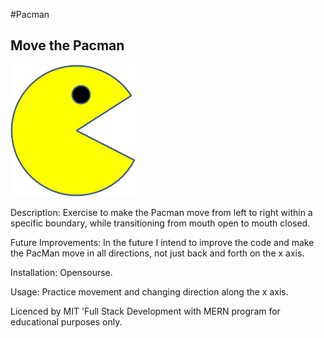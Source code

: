 #Pacman

## Move the Pacman

<img src= "images/pacman1.png" width='200'/>

Description: Exercise to make the Pacman move from left to right within a specific boundary, while transitioning from mouth open to mouth closed.

Future Improvements: In the future I intend to improve the code and make the PacMan move in all directions, not just back and forth on the x axis.

Installation: Opensourse.

Usage: Practice movement and changing direction along the x axis.

Licenced by MIT 'Full Stack Development with MERN program for educational purposes only.


